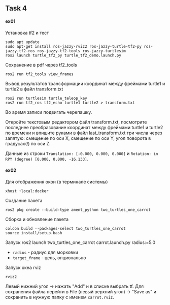 ## Task 4

#### ex01

Установка tf2 и тест
```
sudo apt update
sudo apt-get install ros-jazzy-rviz2 ros-jazzy-turtle-tf2-py ros-jazzy-tf2-ros ros-jazzy-tf2-tools ros-jazzy-turtlesim
ros2 launch turtle_tf2_py turtle_tf2_demo.launch.py
```

Сохранение в pdf через tf2_tools
```
ros2 run tf2_tools view_frames
```

Вывод результатов трансформации координат между фреймами turtle1 и turtle2 в файл transform.txt 
```
ros2 run turtlesim turtle_teleop_key
ros2 run tf2_ros tf2_echo turtle1 turtle2 > transform.txt
```
Во аремя записи подвигать черепашку.

Откройте текстовым редактором файл transform.txt, посмотрите последнее преобразование координат между фреймами turtle1 и turtle2 по времени и впишите руками в файл last_transform.txt три числа через запятую: смещение по оси X, смещение по оси Y, угол поворота в градусах(!) по оси Z. 

Данные из строки `Translation: [-0.000, 0.000, 0.000]` и `Rotation: in RPY (degree) [0.000, 0.000, -16.133]`.

#### ex02
Для отображения окон (в терминале системы)
```
xhost +local:docker
```

Создание пакета
```
ros2 pkg create --build-type ament_python two_turtles_one_carrot
```

Сборка и обновление пакета
```
colcon build --packages-select two_turtles_one_carrot
source install/setup.bash
```

Запуск 
ros2 launch two_turtles_one_carrot carrot.launch.py radius:=5.0

- `radius` - радиус для морковки
- `target_frame` - цель, опционально

Запуск окна rviz
```
rviz2
```
Левый нижний угол -> нажать "Add" и в списке выбрать tf. Для сохранения файла перейти в File (левый верхний угол) -> "Save as" и сохранить в нужную папку с именем `carrot.rviz`.


